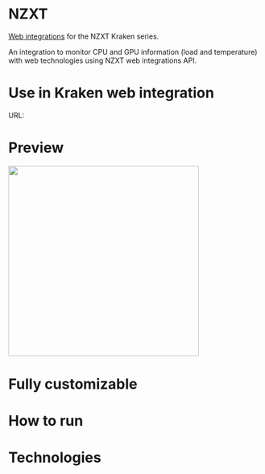 # NZXT

[Web integrations](https://developer.nzxt.com/) for the NZXT Kraken series.

An integration to monitor CPU and GPU information (load and temperature) with web technologies using NZXT web integrations API.

# Use in Kraken web integration

URL: 

# Preview

<img src="print2.png" width=378 />


# Fully customizable



# How to run



# Technologies


